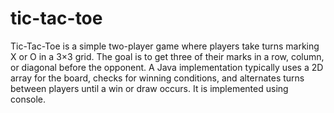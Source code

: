 # tic-tac-toe

Tic-Tac-Toe is a simple two-player game where players take turns marking X or O in a 3×3 grid. The goal is to get three of their marks in a row, column, or diagonal before the opponent. A Java implementation typically uses a 2D array for the board, checks for winning conditions, and alternates turns between players until a win or draw occurs. It is implemented using console.

